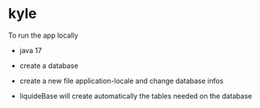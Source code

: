 # kyle

To run the app locally

- java 17

- create a database

- create a new file application-locale and change database infos

- liquideBase will create automatically the tables needed on the database